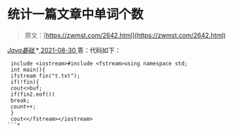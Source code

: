 <!--yml
category: 未分类
date: 0001-01-01 00:00:00
--->

# 统计一篇文章中单词个数

> 原文：[https://zwmst.com/2642.html](https://zwmst.com/2642.html)

   [ *Java基础* ](https://zwmst.com/java%e5%9f%ba%e7%a1%80)*[ <time datetime="2021-08-30T09:20:58+08:00"> 2021-08-30 </time> ](https://zwmst.com/2642.html)  答：代码如下：

```
 include <iostream>#include <fstream>using namespace std; 
 int main(){ 
 ifstream fin("t.txt"); 
 if(!fin){ 
 cout<>buf; 
 if(fin2.eof()) 
 break; 
 count++; 
 } 
 cout<</fstream></iostream>
```*